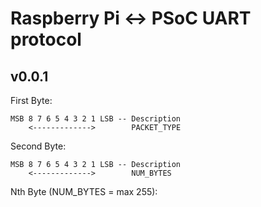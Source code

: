 # Raspberry Pi <-> PSoC UART protocol

## v0.0.1

First Byte:

```
MSB 8 7 6 5 4 3 2 1 LSB -- Description
    <------------->        PACKET_TYPE
```

Second Byte:

```
MSB 8 7 6 5 4 3 2 1 LSB -- Description
    <------------->        NUM_BYTES
```

Nth Byte (NUM_BYTES = max 255):
